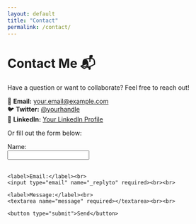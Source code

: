 ```yaml
---
layout: default
title: "Contact"
permalink: /contact/
---
```


# Contact Me 📬

Have a question or want to collaborate? Feel free to reach out!

📧 **Email:** [your.email@example.com](mailto:your.email@example.com)  
🐦 **Twitter:** [@yourhandle](https://twitter.com/yourhandle)  
💼 **LinkedIn:** [Your LinkedIn Profile](https://linkedin.com/in/yourprofile)  

Or fill out the form below:

<form action="https://formspree.io/f/YOUR_FORM_ID" method="POST">
    <label>Name:</label><br>
    <input type="text" name="name" required><br><br>

    <label>Email:</label><br>
    <input type="email" name="_replyto" required><br><br>

    <label>Message:</label><br>
    <textarea name="message" required></textarea><br><br>

    <button type="submit">Send</button>
</form>
